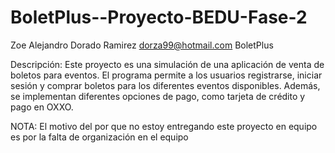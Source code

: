 # BoletPlus--Proyecto-BEDU-Fase-2
Zoe Alejandro Dorado Ramirez 
dorza99@hotmail.com
BoletPlus

Descripción:
Este proyecto es una simulación de una aplicación de venta de boletos para eventos. 
El programa permite a los usuarios registrarse, iniciar sesión y comprar boletos para los diferentes eventos disponibles. 
Además, se implementan diferentes opciones de pago, como tarjeta de crédito y pago en OXXO.

NOTA: El motivo del por que no estoy entregando este proyecto en equipo es por la falta de organización en el equipo
